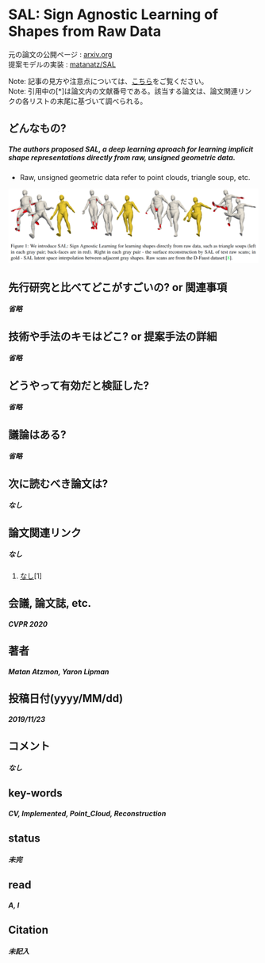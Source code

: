 # SAL: Sign Agnostic Learning of Shapes from Raw Data 

元の論文の公開ページ : [arxiv.org](https://arxiv.org/abs/1911.10414)  
提案モデルの実装 : [matanatz/SAL](https://github.com/matanatz/SAL)  

Note: 記事の見方や注意点については、[こちら](/)をご覧ください。  
Note: 引用中の[*]は論文内の文献番号である。該当する論文は、論文関連リンクの各リストの末尾に基づいて調べられる。

## どんなもの?
##### The authors proposed SAL, a deep learning aproach for learning implicit shape representations directly from raw, unsigned geometric data.
- Raw, unsigned geometric data refer to point clouds, triangle soup, etc. 

![fig1](img/SSALoSfRD/fig1.png)

## 先行研究と比べてどこがすごいの? or 関連事項
##### 省略

## 技術や手法のキモはどこ? or 提案手法の詳細
##### 省略

## どうやって有効だと検証した?
##### 省略

## 議論はある?
##### 省略

## 次に読むべき論文は?
##### なし

## 論文関連リンク
##### なし
1. [なし]()[1]

## 会議, 論文誌, etc.
##### CVPR 2020

## 著者
##### Matan Atzmon, Yaron Lipman

## 投稿日付(yyyy/MM/dd)
##### 2019/11/23

## コメント
##### なし

## key-words
##### CV, Implemented, Point_Cloud, Reconstruction

## status
##### 未完

## read
##### A, I

## Citation
##### 未記入

